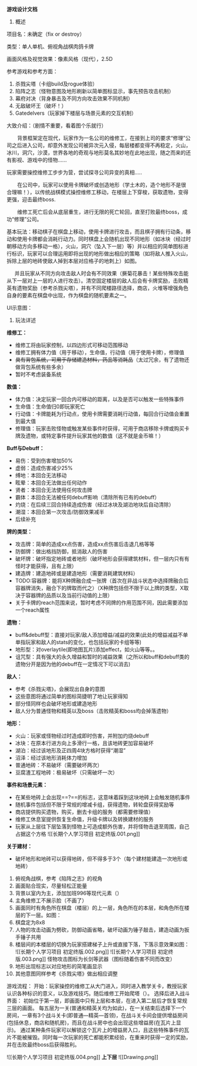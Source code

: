  **游戏设计文档**

1. 概述

项目名：未确定（fix or destroy）

类型：单人单机、俯视角战棋肉鸽卡牌

画面风格及视觉效果：像素风格（现代），2.5D

参考游戏和参考方面：

1. 杀戮尖塔（卡组build及rogue体验）
2. 陷阵之志（怪物意图及地形刷新以简单图标显示，事先预告攻击机制）
3. 幕府对决（背身暴击及不同方向攻击效果不同机制）
4. 无敌破坏王（破坏！）
5. Gatedelvers（玩家掉下楼层与场景元素的交互机制）

大致介绍：（剧情不重要，看着图个乐就行）

`    `背景框架定在现代，玩家作为一名公司的维修工，在接到上司的要求“修理”公司之后进入公司，却意外发现公司被异次元入侵，每层楼都变得不再稳定，火山，冰川，洞穴，沙漠，世界各地的奇观与地形莫名其妙地在此地出现，随之而来的还有影视、游戏中的怪物......

玩家需要操控维修工步步为营，尝试探寻公司异变的真相.....

`    `在公司中，玩家可以使用卡牌破坏或创造地形（学土木的，造个地形不是很合理嘛！），以传统战棋模式操控维修工移动，在楼层上下穿梭，获取遗物，变得更强，迎击最终boss.

`    `维修工死亡后会从底层重生，进行无限的死亡轮回，直至打败最终boss，成功“修理”公司。

基本玩法：移动棋子在棋盘上移动，使用卡牌进行攻击，而且棋子拥有行动条，移动和使用卡牌都会消耗行动力。同时棋盘上会随机出现不同地形（如冰块（经过时朝移动方向多移动一格），火山，洞穴（坠入下一层）等）并以相应的简单图标进行标识，玩家可以合理运用即将出现的地形做出相应的策略（如将敌人推入火山，拆除上层的地砖使敌人掉到本层对应格子的地刺上）如图。 

`	`并且玩家从不同方向攻击敌人时会有不同效果（撅菊花暴击！某些特殊攻击能从下一层对上一层的人进行攻击）。清空固定楼层的敌人后会有卡牌奖励，击败精英有遗物奖励（参考杀戮尖塔），并有不同爬楼路径选择，商店，火堆等增强角色自身的要素在棋盘中出现，作为棋盘的随机要素之一。

UI示意图：

1. 玩法详述

**维修工：**

- 维修工将由玩家控制，以四边形式可移动范围移动
- 维修工拥有体力值（用于移动），生命值，行动值（用于使用卡牌），修理值
-  ~~具有背包系统，可用于存储建造材料，药品等消耗品~~（太过冗余，有了遗物还做背包系统有些多余） 
- 暂时不考虑装备系统

**数值：**

- 体力值：决定玩家一回合内可移动的距离，以及是否可以触发一些特殊事件
- 生命值：生命值归0即玩家死亡
- 行动值：卡牌能耗为行动点，使用卡牌需要消耗行动值，每回合行动值会重置到最大值
- 修理值：玩家击败怪物或触发某些事件时获得，可用于商店移除卡牌或购买卡牌及遗物，或特定事件提升玩家其他的数值（这不就是金币嘛！）

**Buff与Debuff：**

- 易伤：受到伤害增加50%
- 虚弱：造成伤害减少25%
- 缚地：本回合无法移动
- 眩晕：本回合无法做出任何动作
- 贤者：本回合无法使用任何攻击牌
- 霸体：本回合无法被任何debuff影响（清除所有已有的debuff）
- 灼烧：在后续三回合持续造成伤害（经过冰块及湖泊地块后自动清除）
- 潮湿：本回合第一次攻击/防御效果减半
- 后续补充

**牌的类型：**

- 攻击牌：简单的造成xx点伤害，造成xx点伤害后击退几格等等
- 防御牌：做出格挡防御，抵消敌人的伤害
- 破坏牌：破坏指定地砖或者地形（破坏地形会获得建筑材料，但一层内只有有怪时才能获得，且有上限）
- 建造牌：建造地砖或是建造地形（需要消耗建筑材料）
- TODO:容器牌：能将X种牌融合成一张牌（首次在非战斗状态中选择牌融合后容器牌消失，融合下的牌取而代之）（X种牌包括但不限于以上牌的类型，X取决于容器牌的品质以及当前行动值的上限）
- 关于卡牌的reach范围来说，暂时考虑不同牌的作用范围不同，因此需要添加一个reach属性

**遗物：**
- buff&debuff型：直接对玩家/敌人添加增益/减益的效果(此处的增益减益不单单指玩家和敌人的stats的变化，也包括玩家的卡组等等)
- 地形型：对overlaytile(即地图瓦片)添加effect，如火山等等。。
- 诅咒型：具有强大的永久增益和暂时的减益效果（之所以和buff和debuff类的遗物分开是因为他的debuff在一定情况下可以消去)


**敌人：**

- 参考《杀戮尖塔》，会展现出自身的意图
- 这些意图将通过简单的图标简捷明了地让玩家得知
- 部分怪同样也会破坏地形或建造地形
- 敌人分为普通怪物和精英以及boss（击败精英和boss均会掉落遗物）

**地形：**

- 火山：玩家或怪物经过时造成即时伤害，并附加灼烧debuff 
- 冰块：在原本行进方向上多滑行一格，且该地砖更加容易破坏
- 湖泊：经过该地形及正四周4块方格时获得“潮湿”
- 沼泽：经过该地形消耗体力增加
- 普通地砖：不易破坏（需要破坏两次）
- 豆腐渣工程地砖：极易破坏（只需破坏一次）

**事件和场景元素：**

- 在某些地砖上会出现==?==的标志，这意味着踩到这块地砖上会触发随机事件
- 随机事件包括但不限于常规的增减卡组，获得遗物，转轮盘获得奖励等
- 商店提供购买遗物，购买，删去卡组的服务（都需要修理值）
- 维修工休息室提供恢复生命值，升级卡牌以及转换建材的服务
- 玩家从上层往下层坠落到怪物上可造成额外伤害，并将怪物击退至周围，自己占据这个方格
![[长期个人学习项目  初定终版.001.png]]


**关于建材：**

- 破坏地形和地砖可以获得地砖，但不得多于3个（每个建材能建造一次地形或地砖）

1) 俯视角战棋，参考《陷阵之志》的视角
1) 画面贴合现实，尽量轻松正能量
1) 背景以室内为主，添加加班996等现代元素（）
1) 主角维修工不展示脸（不画了）
1) 画面同时有角色所在棋盘（楼层）的上一层，角色所在的本层，和角色所在楼层的下一层。如图：
1) 棋盘定为8x8
1) 人物的攻击动画为劈砍，防御动画省略，破坏动画为锤子敲击，建造动画为扳手锤子共用
1) 楼层间的本楼层的切换为玩家搭建梯子上升或直接下落，下落示意效果如图：
![[长期个人学习项目  初定终版.002.png]]
![[长期个人学习项目  初定终版.003.png]]
怪物攻击图标为长剑等武器（图标随着伤害不同而改变）
1) 地形出现标志以对应地形的简笔画显示
1) 其他意图同样参考《杀戮尖塔》做出相应调整


游戏流程：
开始：玩家操控的维修工从大门进入，同时进入教学关卡，教授玩家认识各种标识的意义，以及游戏技巧。随后维修工开始爬塔（）。
选择后进入战斗界面：
初始位于第一层，即画面中只有上层和本层，在进入第二层后才恢复常规三层的画面。
每五层为一关(普通和精英关均为如此)，在一关结束后选择下一个房间，一章有3个战斗关卡(即普通—精英—首领)，在战斗关卡间会提供增益房间(包括休息，商店和随机房)，而且在战斗房中也会出现这些增益房(在瓦片上显示)。
通过某种条件玩家可以解锁这个瓦片上的增益房入口，且这些特殊事件的瓦片不能被摧毁。同时每一次玩家的死亡都能积累经验，在重来时获得一定的奖励，并在击败最终boss后获得胜利。

![[长期个人学习项目  初定终版.004.png]]
				**上下层**
![[Drawing.png]]



